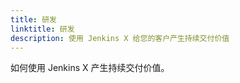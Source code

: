 ```yaml
---
title: 研发
linktitle: 研发
description: 使用 Jenkins X 给您的客户产生持续交付价值
---
```


如何使用 Jenkins X 产生持续交付价值。
                    
